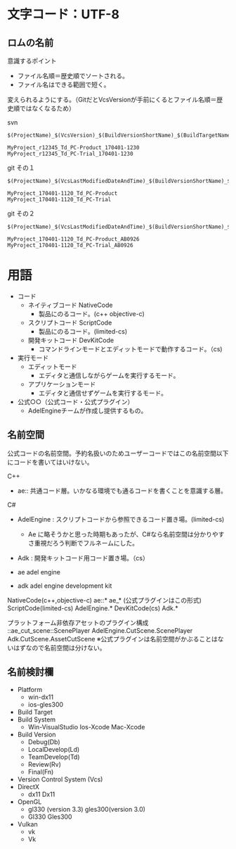 # 文字コード：UTF-8

## ロムの名前

意識するポイント
- ファイル名順＝歴史順でソートされる。
- ファイル名はできる範囲で短く。

変えられるようにする。（GitだとVcsVersionが手前にくるとファイル名順＝歴史順ではなくなるため）

svn
```
$(ProjectName)_$(VcsVersion)_$(BuildVersionShortName)_$(BuildTargetName)_$(BuildDateAndTime)

MyProject_r12345_Td_PC-Product_170401-1230
MyProject_r12345_Td_PC-Trial_170401-1230
```

git その１
```
$(ProjectName)_$(VcsLastModifiedDateAndTime)_$(BuildVersionShortName)_$(BuildTargetName)

MyProject_170401-1120_Td_PC-Product
MyProject_170401-1120_Td_PC-Trial
```

git その２
```
$(ProjectName)_$(VcsLastModifiedDateAndTime)_$(BuildVersionShortName)_$(BuildTargetName_$(VcsVersion)

MyProject_170401-1120_Td_PC-Product_AB0926
MyProject_170401-1120_Td_PC-Trial_AB0926
```

# 用語

- コード
    - ネイティブコード NativeCode
        - 製品にのるコード。(c++ objective-c)
    - スクリプトコード ScriptCode
        - 製品にのるコード。(limited-cs)
    - 開発キットコード DevKitCode
        - コマンドラインモードとエディットモードで動作するコード。（cs)
- 実行モード
    - エディットモード
        - エディタと通信しながらゲームを実行するモード。
    - アプリケーションモード
        - エディタと通信せずゲームを実行するモード。
- 公式○○（公式コード・公式プラグイン）
    - AdelEngineチームが作成し提供するもの。

## 名前空間

公式コードの名前空間。予約名扱いのためユーザーコードではこの名前空間以下にコードを書いてはいけない。

C++

- ae:: 共通コード層。いかなる環境でも通るコードを書くことを意識する層。


C#

- AdelEngine : スクリプトコードから参照できるコード置き場。(limited-cs)
    - Ae に略そうかと思った時期もあったが、C#なら名前空間は分かりやすさ重視だろう判断でフルネームにした。
- Adk : 開発キットコード用コード置き場。（cs）

- ae   adel engine
- adk  adel engine development kit

NativeCode(c++,objective-c) ae::* ae_* (公式プラグインはこの形式) 
ScriptCode(limited-cs) AdelEngine.*
DevKitCode(cs) Adk.*

プラットフォーム非依存アセットのプラグイン構成
::ae_cut_scene::ScenePlayer
AdelEngine.CutScene.ScenePlayer
Adk.CutScene.AssetCutScene
※公式プラグインは名前空間がかぶることはないはずなので名前空間は分けない。

## 名前検討欄

- Platform
    - win-dx11
    - ios-gles300
- Build Target
- Build System
    - Win-VisualStudio Ios-Xcode Mac-Xcode
- Build Version
    - Debug(Db)
    - LocalDevelop(Ld) 
    - TeamDevelop(Td)
    - Review(Rv)
    - Final(Fn)
- Version Control System (Vcs)
- DirectX
    - dx11 Dx11
- OpenGL
    - gl330 (version 3.3) gles300(version 3.0)
    - Gl330 Gles300
- Vulkan
    - vk
    - Vk
